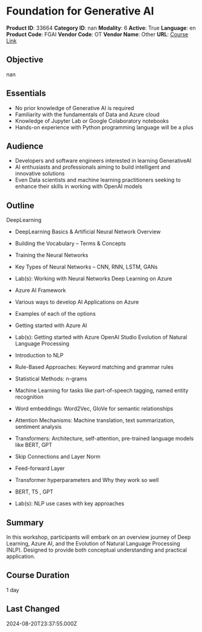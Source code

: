 # Foundation for Generative AI

**Product ID**: 33664
**Category ID**: nan
**Modality**: 6
**Active**: True
**Language**: en
**Product Code**: FGAI
**Vendor Code**: OT
**Vendor Name**: Other
**URL**: [Course Link](https://www.fastlaneus.com/course/ot-fgai)

## Objective
nan

## Essentials
- No prior knowledge of Generative AI is required
- Familiarity with the fundamentals of Data and Azure cloud
- Knowledge of Jupyter Lab or Google Colaboratory notebooks
- Hands-on experience with Python programming language will be a plus

## Audience
- Developers and software engineers interested in learning GenerativeAI
- AI enthusiasts and professionals aiming to build intelligent and innovative solutions
- Even Data scientists and machine learning practitioners seeking to enhance their skills in working with OpenAI models

## Outline
DeepLearning


- DeepLearning Basics & Artificial Neural Network Overview
- Building the Vocabulary – Terms & Concepts
- Training the Neural Networks
- Key Types of Neural Networks – CNN, RNN, LSTM, GANs
- Lab(s): Working with Neural Networks
Deep Learning on Azure


- Azure AI Framework
- Various ways to develop AI Applications on Azure
- Examples of each of the options
- Getting started with Azure AI
- Lab(s): Getting started with Azure OpenAI Studio
Evolution of Natural Language Processing


- Introduction to NLP
- Rule-Based Approaches: Keyword matching and grammar rules
- Statistical Methods: n-grams
- Machine Learning for tasks like part-of-speech tagging, named entity recognition
- Word embeddings: Word2Vec, GloVe for semantic relationships
- Attention Mechanisms: Machine translation, text summarization, sentiment analysis
- Transformers: Architecture, self-attention, pre-trained language models like BERT, GPT
- Skip Connections and Layer Norm
- Feed-forward Layer
- Transformer hyperparameters and Why they work so well
- BERT, T5 , GPT
- Lab(s): NLP use cases with key approaches

## Summary
In this workshop, participants will embark on an overview journey of Deep Learning, Azure AI, and the Evolution of Natural Language Processing (NLP). Designed to provide both conceptual understanding and practical application.

## Course Duration
1 day

## Last Changed
2024-08-20T23:37:55.000Z
